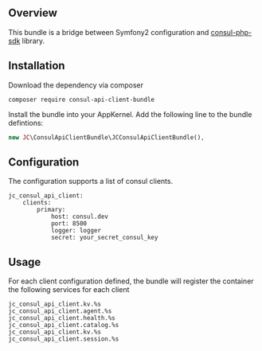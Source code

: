 Overview
--------

This bundle is a bridge between Symfony2 configuration and [consul-php-sdk](https://github.com/sensiolabs/consul-php-sdk) library.

Installation
------------

Download the dependency via composer

```{r, engine='bash', count_lines}
composer require consul-api-client-bundle
```

Install the bundle into your AppKernel. Add the following line to the bundle defintions:

```php
new JC\ConsulApiClientBundle\JCConsulApiClientBundle(),
```

Configuration
-------------

The configuration supports a list of consul clients.

```
jc_consul_api_client:
    clients:
        primary:
            host: consul.dev
            port: 8500
            logger: logger
            secret: your_secret_consul_key
```

Usage
-----

For each client configuration defined, the bundle will register the container the following services for each client

```
jc_consul_api_client.kv.%s
jc_consul_api_client.agent.%s
jc_consul_api_client.health.%s
jc_consul_api_client.catalog.%s
jc_consul_api_client.kv.%s
jc_consul_api_client.session.%s
```